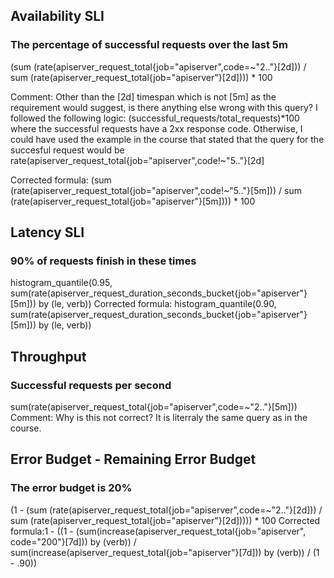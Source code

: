 ## Availability SLI
### The percentage of successful requests over the last 5m
(sum (rate(apiserver_request_total{job="apiserver",code=~"2.."}[2d])) / sum (rate(apiserver_request_total{job="apiserver"}[2d]))) * 100

Comment: Other than the [2d] timespan which is not [5m] as the requirement would suggest, is there anything else wrong with this query?
I followed the following logic: (successful_requests/total_requests)*100 where the successful requests have a 2xx response code.
Otherwise, I could have used the example in the course that stated that the query for the succesful request would be rate(apiserver_request_total{job="apiserver",code!~"5.."}[2d]

Corrected formula: (sum (rate(apiserver_request_total{job="apiserver",code!~"5.."}[5m])) / sum (rate(apiserver_request_total{job="apiserver"}[5m]))) * 100

## Latency SLI
### 90% of requests finish in these times
histogram_quantile(0.95, sum(rate(apiserver_request_duration_seconds_bucket{job="apiserver"}[5m])) by (le, verb))
Corrected formula: histogram_quantile(0.90, sum(rate(apiserver_request_duration_seconds_bucket{job="apiserver"}[5m])) by (le, verb))

## Throughput
### Successful requests per second
sum(rate(apiserver_request_total{job="apiserver",code=~"2.."}[5m]))
Comment: Why is this not correct? It is literraly the same query as in the course.

## Error Budget - Remaining Error Budget
### The error budget is 20%
(1 - (sum (rate(apiserver_request_total{job="apiserver",code=~"2.."}[2d])) / sum (rate(apiserver_request_total{job="apiserver"}[2d])))) * 100
Corrected formula:1 - ((1 - (sum(increase(apiserver_request_total{job="apiserver", code="200"}[7d])) by (verb)) / sum(increase(apiserver_request_total{job="apiserver"}[7d])) by (verb)) / (1 - .90))

